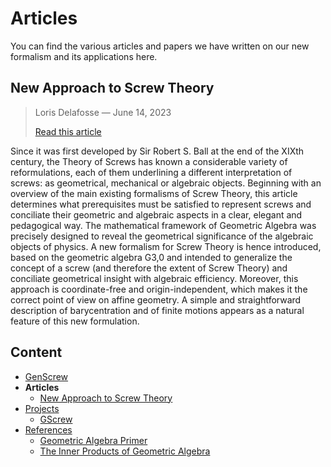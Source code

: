 # Articles

You can find the various articles and papers we have written on our new formalism and its applications here.

## New Approach to Screw Theory
> Loris Delafosse — June 14, 2023
> 
> [Read this article](../pdfs/New_Approach_to_Screw_Theory.pdf)

Since it was first developed by Sir Robert S. Ball at the end of the XIXth century, the Theory of Screws has known a considerable variety of reformulations, each of them underlining a different interpretation of screws: as geometrical, mechanical or algebraic objects. Beginning with an overview of the main existing formalisms of Screw Theory, this article determines what prerequisites must be satisfied to represent screws and conciliate their geometric and algebraic aspects in a clear, elegant and pedagogical way. The mathematical framework of Geometric Algebra was precisely designed to reveal the geometrical significance of the algebraic objects of physics. A new formalism for Screw Theory is hence introduced, based on the geometric algebra G3,0 and intended to generalize the concept of a screw (and therefore the extent of Screw Theory) and conciliate geometrical insight with algebraic efficiency. Moreover, this approach is coordinate-free and origin-independent, which makes it the correct point of view on affine geometry. A simple and straightforward description of barycentration and of finite motions appears as a natural feature of this new formulation.

## Content
- [GenScrew](../index.md)
- **Articles**
  - [New Approach to Screw Theory](articles.md#new-approach-to-screw-theory)
- [Projects](projects.md)
  - [GScrew](projects.md#gscrew)
- [References](references.md)
  - [Geometric Algebra Primer](references.md#geometric-algebra-primer)
  - [The Inner Products of Geometric Algebra](references.md#the-inner-products-of-geometric-algebra)
